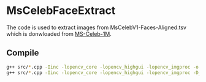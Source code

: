 # MsCelebFaceExtract

The code is used to extract images from MsCelebV1-Faces-Aligned.tsv which is donwloaded from [MS-Celeb-1M][1]. 

[1]: http://research.microsoft.com/en-US/projects/irc/acmmm2016.aspx


## Compile
```bash
g++ src/*.cpp -Iinc -lopencv_core -lopencv_highgui -lopencv_imgproc -o extract
g++ src/*.cpp -Iinc -lopencv_core -lopencv_highgui -lopencv_imgproc -D_OPENMP -fopenmp -o extract_mp
```
